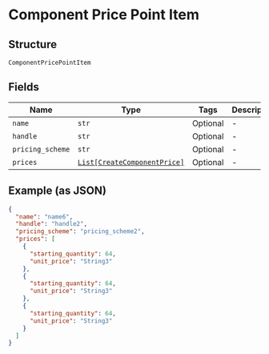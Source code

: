 
# Component Price Point Item

## Structure

`ComponentPricePointItem`

## Fields

| Name | Type | Tags | Description |
|  --- | --- | --- | --- |
| `name` | `str` | Optional | - |
| `handle` | `str` | Optional | - |
| `pricing_scheme` | `str` | Optional | - |
| `prices` | [`List[CreateComponentPrice]`](../../doc/models/create-component-price.md) | Optional | - |

## Example (as JSON)

```json
{
  "name": "name6",
  "handle": "handle2",
  "pricing_scheme": "pricing_scheme2",
  "prices": [
    {
      "starting_quantity": 64,
      "unit_price": "String3"
    },
    {
      "starting_quantity": 64,
      "unit_price": "String3"
    },
    {
      "starting_quantity": 64,
      "unit_price": "String3"
    }
  ]
}
```

